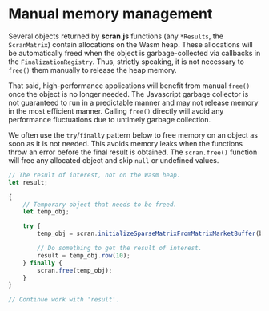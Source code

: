 # Manual memory management

Several objects returned by **scran.js** functions (any `*Results`, the `ScranMatrix`) contain allocations on the Wasm heap.
These allocations will be automatically freed when the object is garbage-collected via callbacks in the `FinalizationRegistry`.
Thus, strictly speaking, it is not necessary to `free()` them manually to release the heap memory.

That said, high-performance applications will benefit from manual `free()` once the object is no longer needed.
The Javascript garbage collector is not guaranteed to run in a predictable manner and may not release memory in the most efficient manner.
Calling `free()` directly will avoid any performance fluctuations due to untimely garbage collection.

We often use the `try`/`finally` pattern below to free memory on an object as soon as it is not needed.
This avoids memory leaks when the functions throw an error before the final result is obtained.
The `scran.free()` function will free any allocated object and skip `null` or undefined values.

```js
// The result of interest, not on the Wasm heap.
let result;

{
    // Temporary object that needs to be freed.
    let temp_obj;

    try {
        temp_obj = scran.initializeSparseMatrixFromMatrixMarketBuffer(buffer);

        // Do something to get the result of interest.
        result = temp_obj.row(10);
    } finally {
        scran.free(temp_obj);
    }
}

// Continue work with 'result'.
```
